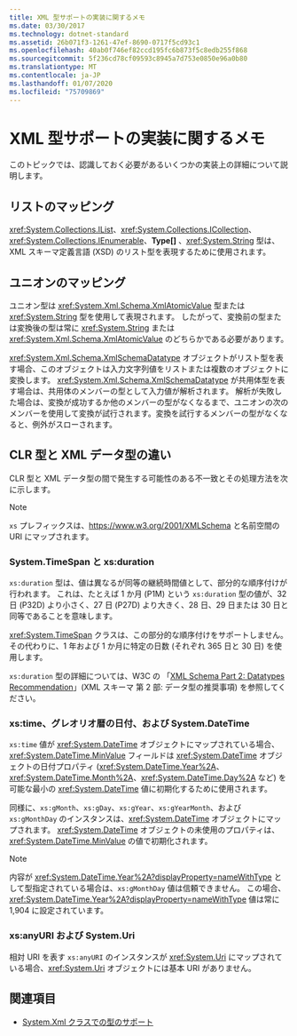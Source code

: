 ```yaml
---
title: XML 型サポートの実装に関するメモ
ms.date: 03/30/2017
ms.technology: dotnet-standard
ms.assetid: 26b071f3-1261-47ef-8690-0717f5cd93c1
ms.openlocfilehash: 40ab0f746ef82ccd195fc6b873f5c8edb255f868
ms.sourcegitcommit: 5f236cd78cf09593c8945a7d753e0850e96a0b80
ms.translationtype: MT
ms.contentlocale: ja-JP
ms.lasthandoff: 01/07/2020
ms.locfileid: "75709869"
---
```

# <a name="xml-type-support-implementation-notes"></a>XML 型サポートの実装に関するメモ
このトピックでは、認識しておく必要があるいくつかの実装上の詳細について説明します。  
  
## <a name="list-mappings"></a>リストのマッピング  
 <xref:System.Collections.IList>、<xref:System.Collections.ICollection>、<xref:System.Collections.IEnumerable>、**Type[]** 、<xref:System.String> 型は、XML スキーマ定義言語 (XSD) のリスト型を表現するために使用されます。  
  
## <a name="union-mappings"></a>ユニオンのマッピング  
 ユニオン型は <xref:System.Xml.Schema.XmlAtomicValue> 型または <xref:System.String> 型を使用して表現されます。 したがって、変換前の型または変換後の型は常に <xref:System.String> または <xref:System.Xml.Schema.XmlAtomicValue> のどちらかである必要があります。  
  
 <xref:System.Xml.Schema.XmlSchemaDatatype> オブジェクトがリスト型を表す場合、このオブジェクトは入力文字列値をリストまたは複数のオブジェクトに変換します。 <xref:System.Xml.Schema.XmlSchemaDatatype> が共用体型を表す場合は、共用体のメンバーの型として入力値が解析されます。 解析が失敗した場合は、変換が成功するか他のメンバーの型がなくなるまで、ユニオンの次のメンバーを使用して変換が試行されます。変換を試行するメンバーの型がなくなると、例外がスローされます。  
  
## <a name="differences-between-clr-and-xml-data-types"></a>CLR 型と XML データ型の違い  
 CLR 型と XML データ型の間で発生する可能性のある不一致とその処理方法を次に示します。  
  
> [!NOTE]
> `xs` プレフィックスは、<https://www.w3.org/2001/XMLSchema> と名前空間の URI にマップされます。
  
### <a name="systemtimespan-and-xsduration"></a>System.TimeSpan と xs:duration  
 `xs:duration` 型は、値は異なるが同等の継続時間値として、部分的な順序付けが行われます。 これは、たとえば 1 か月 (P1M) という `xs:duration` 型の値が、32 日 (P32D) より小さく、27 日 (P27D) より大きく、28 日、29 日または 30 日と同等であることを意味します。  
  
 <xref:System.TimeSpan> クラスは、この部分的な順序付けをサポートしません。 その代わりに、1 年および 1 か月に特定の日数 (それぞれ 365 日と 30 日) を使用します。  
  
 `xs:duration` 型の詳細については、W3C の 「[XML Schema Part 2: Datatypes Recommendation](https://www.w3.org/TR/xmlschema-2/)」(XML スキーマ 第 2 部: データ型の推奨事項) を参照してください。
  
### <a name="xstime-gregorian-date-types-and-systemdatetime"></a>xs:time、グレオリオ暦の日付、および System.DateTime  
 `xs:time` 値が <xref:System.DateTime> オブジェクトにマップされている場合、<xref:System.DateTime.MinValue> フィールドは <xref:System.DateTime> オブジェクトの日付プロパティ (<xref:System.DateTime.Year%2A>、<xref:System.DateTime.Month%2A>、<xref:System.DateTime.Day%2A> など) を可能な最小の <xref:System.DateTime> 値に初期化するために使用されます。  
  
 同様に、`xs:gMonth`、`xs:gDay`、`xs:gYear`、`xs:gYearMonth`、および `xs:gMonthDay` のインスタンスは、<xref:System.DateTime> オブジェクトにマップされます。 <xref:System.DateTime> オブジェクトの未使用のプロパティは、<xref:System.DateTime.MinValue> の値で初期化されます。  
  
> [!NOTE]
> 内容が <xref:System.DateTime.Year%2A?displayProperty=nameWithType> として型指定されている場合は、`xs:gMonthDay` 値は信頼できません。 この場合、<xref:System.DateTime.Year%2A?displayProperty=nameWithType> 値は常に 1,904 に設定されています。  
  
### <a name="xsanyuri-and-systemuri"></a>xs:anyURI および System.Uri  
 相対 URI を表す `xs:anyURI` のインスタンスが <xref:System.Uri> にマップされている場合、<xref:System.Uri> オブジェクトには基本 URI がありません。  
  
## <a name="see-also"></a>関連項目

- [System.Xml クラスでの型のサポート](../../../../docs/standard/data/xml/type-support-in-the-system-xml-classes.md)
